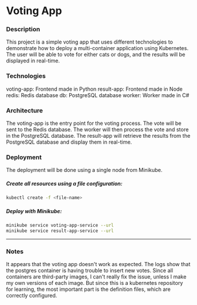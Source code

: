 # Voting App

### Description
This project is a simple voting app that uses different technologies to demonstrate how to deploy a multi-container application using Kubernetes.
The user will be able to vote for either cats or dogs, and the results will be displayed in real-time.

### Technologies
voting-app: Frontend made in Python
result-app: Frontend made in Node
redis: Redis database
db: PostgreSQL database
worker: Worker made in C#

### Architecture
The voting-app is the entry point for the voting process.
The vote will be sent to the Redis database.
The worker will then process the vote and store in the PostgreSQL database.
The result-app will retrieve the results from the PostgreSQL database and display them in real-time.

### Deployment
The deployment will be done using a single node from Minikube.

##### Create all resources using a file configuration:
```bash
kubectl create -f <file-name>
```

##### Deploy with Minikube:
```bash
minikube service voting-app-service --url
minikube service result-app-service --url
```

---

### Notes
It appears that the voting app doesn't work as expected. The logs show that the postgres container is having trouble to insert new votes.
Since all containers are third-party images, I can't really fix the issue, unless I make my own versions of each image.
But since this is a kubernetes repository for learning, the most important part is the definition files, which are correctly configured.